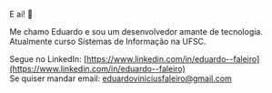 E aí! 👋

Me chamo Eduardo e sou um desenvolvedor amante de tecnologia.<br>
Atualmente curso Sistemas de Informação na UFSC.

Segue no LinkedIn: [https://www.linkedin.com/in/eduardo--faleiro](https://www.linkedin.com/in/eduardo--faleiro)<br>
Se quiser mandar email: eduardoviniciusfaleiro@gmail.com
